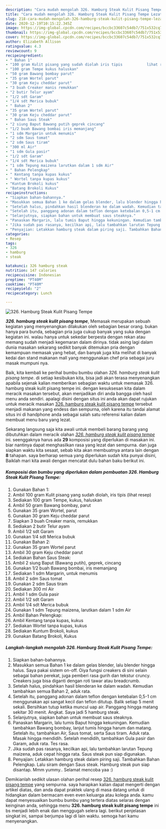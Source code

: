 ```yaml
---
description: "Cara mudah mengolah 326. Hamburg Steak Kulit Pisang Tempe Lezat"
title: "Cara mudah mengolah 326. Hamburg Steak Kulit Pisang Tempe Lezat"
slug: 218-cara-mudah-mengolah-326-hamburg-steak-kulit-pisang-tempe-lezat
date: 2020-12-19T10:15:22.345Z
image: https://img-global.cpcdn.com/recipes/bccbc33607c54db7/751x532cq70/326-hamburg-steak-kulit-pisang-tempe-foto-resep-utama.jpg
thumbnail: https://img-global.cpcdn.com/recipes/bccbc33607c54db7/751x532cq70/326-hamburg-steak-kulit-pisang-tempe-foto-resep-utama.jpg
cover: https://img-global.cpcdn.com/recipes/bccbc33607c54db7/751x532cq70/326-hamburg-steak-kulit-pisang-tempe-foto-resep-utama.jpg
author: Elizabeth Allison
ratingvalue: 4.3
reviewcount: 9
recipeingredient:
- " Bahan 1"
- "100 gram Kulit pisang yang sudah diolah iris tipis           lihat resep"
- "100 gram Tempe kukus haluskan"
- "50 gram Bawang bombay parut"
- "35 gram Wortel parut"
- "30 gram Keju cheddar parut"
- "3 buah Creaker manis remukkan"
- "2 butir Telur ayam"
- "1/2 sdt Garam"
- "1/4 sdt Merica bubuk"
- " Bahan 2"
- "35 gram Wortel parut"
- "30 gram Keju cheddar parut"
- " Bahan Saus Steak"
- "2 siung Baput Bawang putih geprek cincang"
- "1/2 buah Bawang bombai iris memanjang"
- "1 sdm Margarin untuk menumis"
- "2 sdm Saus tomat"
- "2 sdm Saus tiram"
- "300 ml Air"
- "1 sdm Gula pasir"
- "1/2 sdt Garam"
- "1/4 sdt Merica bubuk"
- "1 sdm Tepung maizena larutkan dalam 1 sdm Air"
- " Bahan Pelengkap"
- " Kentang tanpa kupas kukus"
- " Wortel tanpa kupas kukus"
- "Kuntum Brokoli kukus"
- "Batang Brokoli Kukus"
recipeinstructions:
- "Siapkan bahan-bahannya."
- "Masukkan semua Bahan 1 ke dalam gelas blender, lalu blender hingga halus. Saya pakai sistem on-off. Oiya fungsi creakers di sini selain sebagai bahan perekat, juga pemberi rasa gurih dan tekstur cruncy. Creakers juga bisa diganti dengan roti tawar atau breadcrumb."
- "Setelah halus, pindahkan hasil blenderan ke dalam wadah. Kemudian tambahkan semua Bahan 2, aduk rata."
- "Setelah itu, panggang adonan dalam teflon dengan ketebalan 0,5-1 cm menggunakan api sangat kecil dan teflon ditutup. Balik setiap 5 menit sekali. Bersihkan tutup ketika muncul uap air. Panggang hingga matang sekitar 30 menit. Angkat. Saya jadi 5 hamburg steak."
- "Selanjutnya, siapkan bahan untuk membuat saus steaknya."
- "Panaskan Margarin, lalu tumis Baput hingga kekuningan. Kemudian tambahkan Bawang bombay, lanjut tumis hingga harum dan matang. Setelah itu, tambahkan Air, Saus tomat, serta Saus tiram. Aduk rata. Masak hingga mendidih. Setelah mendidih, tambahkan Gula pasir dan Garam, aduk rata. Tes rasa."
- "Jika sudah pas rasanya, kecilkan api, lalu tambahkan larutan Tepung maizena, aduk cepat hingga rata. Saus steak pun siap digunakan."
- "Penyajian: Letakkan hamburg steak dalam piring saji. Tambahkan Bahan Pelengkap. Lalu siram dengan Saus steak. Hamburg steak pun siap disantap. Mmm yummy.. Selamat mencoba yaa :)"
categories:
- Resep
tags:
- 326
- hamburg
- steak

katakunci: 326 hamburg steak 
nutrition: 147 calories
recipecuisine: Indonesian
preptime: "PT40M"
cooktime: "PT40M"
recipeyield: "2"
recipecategory: Lunch

---
```



![326. Hamburg Steak Kulit Pisang Tempe](https://img-global.cpcdn.com/recipes/bccbc33607c54db7/751x532cq70/326-hamburg-steak-kulit-pisang-tempe-foto-resep-utama.jpg)

<b><i>326. hamburg steak kulit pisang tempe</i></b>, Memasak merupakan sebuah kegiatan yang menyenangkan dilakukan oleh sebagian besar orang. bukan hanya para bunda, sebagian pria juga cukup banyak yang suka dengan kegiatan ini. walau hanya untuk sekedar berpesta dengan rekan atau memang sudah menjadi kegemaran dalam dirinya. tidak asing lagi dalam dunia masakan sekarang sedikit banyak ditemukan pria dengan kemampuan memasak yang hebat, dan banyak juga kita melihat di banyak kedai dan stand makanan mall yang menggunakan chef pria sebagai juru masak mumpuni nya.



Baik, kita kembali ke perihal bumbu bumbu olahan <i>326. hamburg steak kulit pisang tempe</i>. di setiap kesibukan kita, bisa jadi akan terasa menyenangkan apabila sejenak kalian memberikan sebagian waktu untuk memasak 326. hamburg steak kulit pisang tempe ini. dengan kesuksesan kita dalam meracik masakan tersebut, akan menjadikan diri anda bangga oleh hasil menu anda sendiri. apalagi disini dengan situs ini anda akan dapat rujukan untuk meracik masakan <u>326. hamburg steak kulit pisang tempe</u> tersebut menjadi makanan yang endess dan sempurna, oleh karena itu tandai alamat situs ini di handphone anda sebagai salah satu referensi kalian dalam membuat menu baru yang lezat.


Sekarang langsung saja kita awali untuk membeli barang barang yang dibutuhkan dalam meracik olahan <u><i>326. hamburg steak kulit pisang tempe</i></u> ini. seenggaknya harus ada <b>29</b> komposisi yang diperlukan di masakan ini. biar nantinya dapat menghasilkan rasa yang lezat dan sempurna. dan juga siapkan waktu kita sesaat, sebab kita akan membuatnya antara lain dengan <b>8</b> tahapan. saya berharap semua yang diperlukan sudah kita punyai disini, Baiklah mari kita awali dengan mencatat dulu bahan baku berikut ini.

<!--inarticleads1-->

##### Komposisi dan bumbu yang diperlukan dalam pembuatan 326. Hamburg Steak Kulit Pisang Tempe:

1. Gunakan  Bahan 1:
1. Ambil 100 gram Kulit pisang yang sudah diolah, iris tipis           (lihat resep)
1. Sediakan 100 gram Tempe, kukus, haluskan
1. Ambil 50 gram Bawang bombay, parut
1. Gunakan 35 gram Wortel, parut
1. Gunakan 30 gram Keju cheddar parut
1. Siapkan 3 buah Creaker manis, remukkan
1. Sediakan 2 butir Telur ayam
1. Ambil 1/2 sdt Garam
1. Gunakan 1/4 sdt Merica bubuk
1. Gunakan  Bahan 2:
1. Gunakan 35 gram Wortel parut
1. Ambil 30 gram Keju cheddar parut
1. Sediakan  Bahan Saus Steak:
1. Ambil 2 siung Baput (Bawang putih), geprek, cincang
1. Gunakan 1/2 buah Bawang bombai, iris memanjang
1. Sediakan 1 sdm Margarin, untuk menumis
1. Ambil 2 sdm Saus tomat
1. Gunakan 2 sdm Saus tiram
1. Sediakan 300 ml Air
1. Ambil 1 sdm Gula pasir
1. Ambil 1/2 sdt Garam
1. Ambil 1/4 sdt Merica bubuk
1. Gunakan 1 sdm Tepung maizena, larutkan dalam 1 sdm Air
1. Ambil  Bahan Pelengkap:
1. Ambil  Kentang tanpa kupas, kukus
1. Sediakan  Wortel tanpa kupas, kukus
1. Sediakan Kuntum Brokoli, kukus
1. Gunakan Batang Brokoli, Kukus




<!--inarticleads2-->

##### Langkah-langkah mengolah 326. Hamburg Steak Kulit Pisang Tempe:

1. Siapkan bahan-bahannya.
1. Masukkan semua Bahan 1 ke dalam gelas blender, lalu blender hingga halus. Saya pakai sistem on-off. Oiya fungsi creakers di sini selain sebagai bahan perekat, juga pemberi rasa gurih dan tekstur cruncy. Creakers juga bisa diganti dengan roti tawar atau breadcrumb.
1. Setelah halus, pindahkan hasil blenderan ke dalam wadah. Kemudian tambahkan semua Bahan 2, aduk rata.
1. Setelah itu, panggang adonan dalam teflon dengan ketebalan 0,5-1 cm menggunakan api sangat kecil dan teflon ditutup. Balik setiap 5 menit sekali. Bersihkan tutup ketika muncul uap air. Panggang hingga matang sekitar 30 menit. Angkat. Saya jadi 5 hamburg steak.
1. Selanjutnya, siapkan bahan untuk membuat saus steaknya.
1. Panaskan Margarin, lalu tumis Baput hingga kekuningan. Kemudian tambahkan Bawang bombay, lanjut tumis hingga harum dan matang. Setelah itu, tambahkan Air, Saus tomat, serta Saus tiram. Aduk rata. Masak hingga mendidih. Setelah mendidih, tambahkan Gula pasir dan Garam, aduk rata. Tes rasa.
1. Jika sudah pas rasanya, kecilkan api, lalu tambahkan larutan Tepung maizena, aduk cepat hingga rata. Saus steak pun siap digunakan.
1. Penyajian: Letakkan hamburg steak dalam piring saji. Tambahkan Bahan Pelengkap. Lalu siram dengan Saus steak. Hamburg steak pun siap disantap. Mmm yummy.. Selamat mencoba yaa :)




Demikianlah sedikit ulasan olahan perihal resep <u>326. hamburg steak kulit pisang tempe</u> yang sempurna. saya harapkan kalian dapat mengerti dengan artikel diatas, dan anda dapat praktek ulang di masa datang untuk di hidangkan dalam bermacam even even keluarga atau kolega anda. kamu dapat menyesuaikan bumbu bumbu yang tertera diatas selaras dengan keinginan anda, sehingga menu <b>326. hamburg steak kulit pisang tempe</b> ini bs menjadi lebih enak dan menggugah selera lagi. berikut penjelasan singkat ini, sampai berjumpa lagi di lain waktu. semoga hari kamu menyenangkan.
